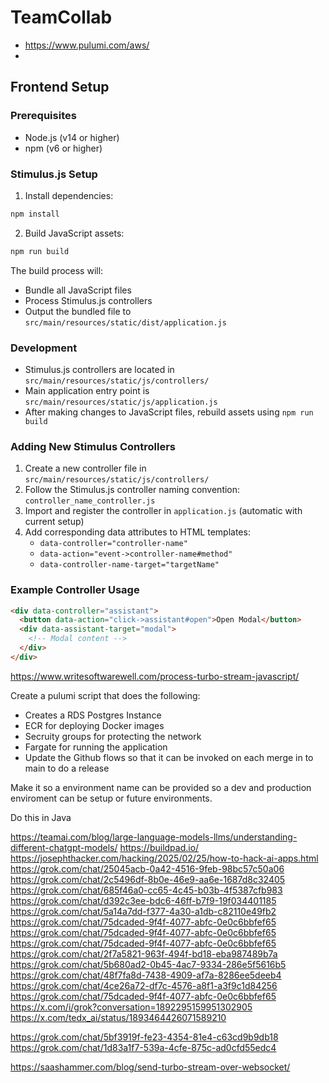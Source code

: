 # TeamCollab
- https://www.pulumi.com/aws/
- 
## Frontend Setup

### Prerequisites
- Node.js (v14 or higher)
- npm (v6 or higher)

### Stimulus.js Setup
1. Install dependencies:
```bash
npm install
```

2. Build JavaScript assets:
```bash
npm run build
```

The build process will:
- Bundle all JavaScript files
- Process Stimulus.js controllers
- Output the bundled file to `src/main/resources/static/dist/application.js`

### Development
- Stimulus.js controllers are located in `src/main/resources/static/js/controllers/`
- Main application entry point is `src/main/resources/static/js/application.js`
- After making changes to JavaScript files, rebuild assets using `npm run build`

### Adding New Stimulus Controllers
1. Create a new controller file in `src/main/resources/static/js/controllers/`
2. Follow the Stimulus.js controller naming convention: `controller_name_controller.js`
3. Import and register the controller in `application.js` (automatic with current setup)
4. Add corresponding data attributes to HTML templates:
   - `data-controller="controller-name"`
   - `data-action="event->controller-name#method"`
   - `data-controller-name-target="targetName"`

### Example Controller Usage
```html
<div data-controller="assistant">
  <button data-action="click->assistant#open">Open Modal</button>
  <div data-assistant-target="modal">
    <!-- Modal content -->
  </div>
</div>
```

https://www.writesoftwarewell.com/process-turbo-stream-javascript/


Create a pulumi script that does the following:

- Creates a RDS Postgres Instance
- ECR for deploying Docker images
- Secruity groups for protecting the network
- Fargate for running the application
- Update the Github flows so that it can be invoked on each merge in to main to do a release

Make it so a environment name can be provided so a dev and production enviroment can be setup or future environments.

Do this in Java

https://teamai.com/blog/large-language-models-llms/understanding-different-chatgpt-models/
https://buildpad.io/
https://josephthacker.com/hacking/2025/02/25/how-to-hack-ai-apps.html
https://grok.com/chat/25045acb-0a42-4516-9feb-98bc57c50a06
https://grok.com/chat/2c5496df-8b0e-46e9-aa6e-1687d8c32405
https://grok.com/chat/685f46a0-cc65-4c45-b03b-4f5387cfb983
https://grok.com/chat/d392c3ee-bdc6-46ff-b7f9-19f034401185
https://grok.com/chat/5a14a7dd-f377-4a30-a1db-c82110e49fb2
https://grok.com/chat/75dcaded-9f4f-4077-abfc-0e0c6bbfef65
https://grok.com/chat/75dcaded-9f4f-4077-abfc-0e0c6bbfef65
https://grok.com/chat/75dcaded-9f4f-4077-abfc-0e0c6bbfef65
https://grok.com/chat/2f7a5821-963f-494f-bd18-eba987489b7a
https://grok.com/chat/5b680ad2-0b45-4ac7-9334-286e5f5616b5
https://grok.com/chat/48f7fa8d-7438-4909-af7a-8286ee5deeb4
https://grok.com/chat/4ce26a72-df7c-4576-a8f1-a3f9c1d84256
https://grok.com/chat/75dcaded-9f4f-4077-abfc-0e0c6bbfef65
https://x.com/i/grok?conversation=1892295159951302905
https://x.com/tedx_ai/status/1893464426071589210


https://grok.com/chat/5bf3919f-fe23-4354-81e4-c63cd9b9db18
https://grok.com/chat/1d83a1f7-539a-4cfe-875c-ad0cfd55edc4

https://saashammer.com/blog/send-turbo-stream-over-websocket/
